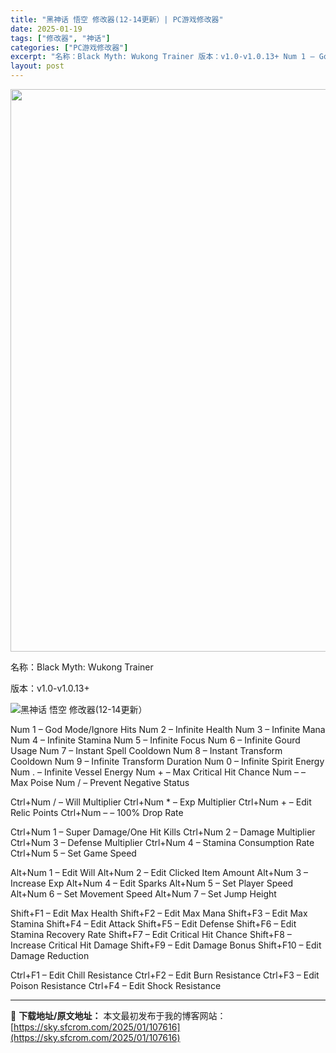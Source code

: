 ```yaml
---
title: "黑神话 悟空 修改器(12-14更新）| PC游戏修改器"
date: 2025-01-19
tags: ["修改器", "神话"]
categories: ["PC游戏修改器"]
excerpt: "名称：Black Myth: Wukong Trainer 版本：v1.0-v1.0.13+ Num 1 – God Mode/Ignore Hits Num 2 – Infinite Health Num 3 – Infinite Mana Num 4 – Infinite Stamina Num&hellip;"
layout: post
---
```


<img class="aligncenter size-full wp-image-107777" src="https://sky.sfcrom.com/wp-content/uploads/2025/01/2025012009223739.webp" alt="" width="600" height="900" />

名称：Black Myth: Wukong Trainer

版本：v1.0-v1.0.13+

<img title="2.webp" src="https://sky.sfcrom.com/wp-content/uploads/2025/01/34b6030e68595.webp" alt="黑神话 悟空 修改器(12-14更新）" />

Num 1 – God Mode/Ignore Hits
Num 2 – Infinite Health
Num 3 – Infinite Mana
Num 4 – Infinite Stamina
Num 5 – Infinite Focus
Num 6 – Infinite Gourd Usage
Num 7 – Instant Spell Cooldown
Num 8 – Instant Transform Cooldown
Num 9 – Infinite Transform Duration
Num 0 – Infinite Spirit Energy
Num . – Infinite Vessel Energy
Num + – Max Critical Hit Chance
Num – – Max Poise
Num / – Prevent Negative Status

Ctrl+Num / – Will Multiplier
Ctrl+Num * – Exp Multiplier
Ctrl+Num + – Edit Relic Points
Ctrl+Num – – 100% Drop Rate

Ctrl+Num 1 – Super Damage/One Hit Kills
Ctrl+Num 2 – Damage Multiplier
Ctrl+Num 3 – Defense Multiplier
Ctrl+Num 4 – Stamina Consumption Rate
Ctrl+Num 5 – Set Game Speed

Alt+Num 1 – Edit Will
Alt+Num 2 – Edit Clicked Item Amount
Alt+Num 3 – Increase Exp
Alt+Num 4 – Edit Sparks
Alt+Num 5 – Set Player Speed
Alt+Num 6 – Set Movement Speed
Alt+Num 7 – Set Jump Height

Shift+F1 – Edit Max Health
Shift+F2 – Edit Max Mana
Shift+F3 – Edit Max Stamina
Shift+F4 – Edit Attack
Shift+F5 – Edit Defense
Shift+F6 – Edit Stamina Recovery Rate
Shift+F7 – Edit Critical Hit Chance
Shift+F8 – Increase Critical Hit Damage
Shift+F9 – Edit Damage Bonus
Shift+F10 – Edit Damage Reduction

Ctrl+F1 – Edit Chill Resistance
Ctrl+F2 – Edit Burn Resistance
Ctrl+F3 – Edit Poison Resistance
Ctrl+F4 – Edit Shock Resistance

---
📖 **下载地址/原文地址：** 本文最初发布于我的博客网站：[https://sky.sfcrom.com/2025/01/107616](https://sky.sfcrom.com/2025/01/107616)
